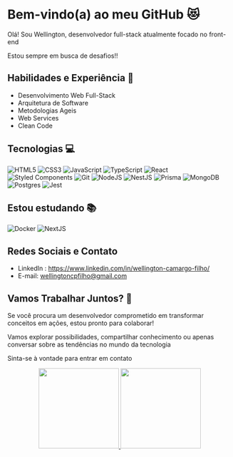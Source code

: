 # Bem-vindo(a) ao meu GitHub 😻

Olá! Sou Wellington, desenvolvedor full-stack atualmente focado no front-end

Estou sempre em busca de desafios!!

## Habilidades e Experiência 🚀

- Desenvolvimento Web Full-Stack
- Arquitetura de Software
- Metodologias Ageis
- Web Services
- Clean Code

## Tecnologias 💻

![HTML5](https://img.shields.io/badge/HTML5-E34F26?style=for-the-badge&logo=html5&logoColor=white)
![CSS3](https://img.shields.io/badge/CSS3-1572B6?style=for-the-badge&logo=css3&logoColor=white)
![JavaScript](https://img.shields.io/badge/JavaScript-323330?style=for-the-badge&logo=javascript&logoColor=F7DF1E)
![TypeScript](https://img.shields.io/badge/TypeScript-007ACC?style=for-the-badge&logo=typescript&logoColor=white) 
![React](https://img.shields.io/badge/React-20232A?style=for-the-badge&logo=react&logoColor=61DAFB) 
![Styled Components](https://img.shields.io/badge/styled--components-DB7093?style=for-the-badge&logo=styled-components&logoColor=white) 
![Git](https://img.shields.io/badge/GIT-E44C30?style=for-the-badge&logo=git&logoColor=white)
![NodeJS](https://img.shields.io/badge/Node%20js-339933?style=for-the-badge&logo=nodedotjs&logoColor=white)
![NestJS](https://img.shields.io/badge/nestjs-E0234E?style=for-the-badge&logo=nestjs&logoColor=white)
![Prisma](https://img.shields.io/badge/Prisma-3982CE?style=for-the-badge&logo=Prisma&logoColor=white)
![MongoDB](https://img.shields.io/badge/MongoDB-4EA94B?style=for-the-badge&logo=mongodb&logoColor=white) 
![Postgres](https://img.shields.io/badge/PostgreSQL-316192?style=for-the-badge&logo=postgresql&logoColor=white)
![Jest](https://img.shields.io/badge/Jest-C21325?style=for-the-badge&logo=jest&logoColor=white)

## Estou estudando 📚

![Docker](https://img.shields.io/badge/Docker-2CA5E0?style=for-the-badge&logo=docker&logoColor=white)
![NextJS](https://img.shields.io/badge/next%20js-000000?style=for-the-badge&logo=nextdotjs&logoColor=white)

## Redes Sociais e Contato
- LinkedIn : https://www.linkedin.com/in/wellington-camargo-filho/
- E-mail: wellingtoncpfilho@gmail.com

## Vamos Trabalhar Juntos? 💼

Se você procura um desenvolvedor comprometido em transformar conceitos em ações, estou pronto para colaborar! 

Vamos explorar possibilidades, compartilhar conhecimento ou apenas conversar sobre as  tendências no mundo da tecnologia

Sinta-se à vontade para entrar em contato



<div align="center">
    <a href="https://github.com/WellingtonNy">
   <img height="180em" src="https://github-readme-stats.vercel.app/api?username=WellingtonNy&show_icons=true&theme=dracula&include_all_commits=true&count_private=true"/>
   <img height="180em" src="https://github-readme-stats.vercel.app/api/top-langs/?username=WellingtonNy&layout=compact&langs_count=6&theme=dracula"/>
</div>

  

